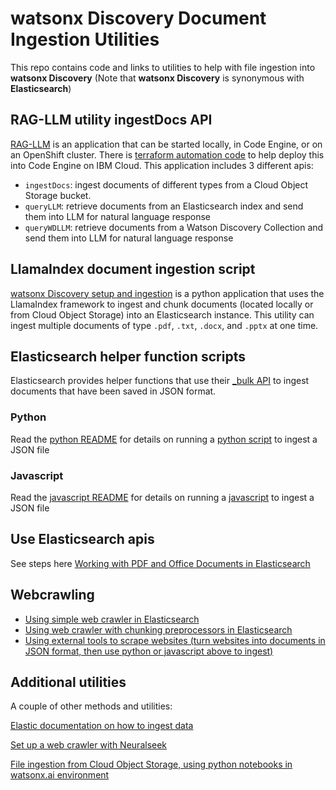 # watsonx Discovery Document Ingestion Utilities
This repo contains code and links to utilities to help with file ingestion into **watsonx Discovery** (Note that **watsonx Discovery** is synonymous with **Elasticsearch**)

##  RAG-LLM utility ingestDocs API
[RAG-LLM](https://github.com/ibm-build-lab/RAG-LLM-Service) is an application that can be started locally, in Code Engine, or on an OpenShift cluster. There is [terraform automation code](https://github.com/ibm-build-lab/RAG-LLM-Service/tree/main/codeengine-setup) to help deploy this into Code Engine on IBM Cloud.  This application includes 3 different apis: 
- `ingestDocs`: ingest documents of different types from a Cloud Object Storage bucket.
- `queryLLM`: retrieve documents from an Elasticsearch index and send them into LLM for natural language response
- `queryWDLLM`: retrieve documents from a Watson Discovery Collection and send them into LLM for natural language response

## LlamaIndex document ingestion script
[watsonx Discovery setup and ingestion](https://github.com/ibm-build-lab/watsonx-wxd-setup-and-ingestion) is a python application that uses the LlamaIndex framework to ingest and chunk documents (located locally or from Cloud Object Storage) into an Elasticsearch instance. This utility can ingest multiple documents of type `.pdf`, `.txt`, `.docx`, and `.pptx` at one time.

## Elasticsearch helper function scripts
Elasticsearch provides helper functions that use their [_bulk API](https://www.elastic.co/guide/en/elasticsearch/reference/current/docs-bulk.html) to ingest documents that have been saved in JSON format.

### Python
Read the [python README](./python/README.md) for details on running a [python script](./python/doc_ingest.py) to ingest a JSON file

### Javascript
Read the [javascript README](./javascript/README.md) for details on running a [javascript](./javascript/doc_ingest.js) to ingest a JSON file

## Use Elasticsearch apis
See steps here [Working with PDF and Office Documents in Elasticsearch](https://github.com/watson-developer-cloud/assistant-toolkit/blob/master/integrations/extensions/docs/elasticsearch-install-and-setup/how_to_index_pdf_and_office_documents_elasticsearch.md)

## Webcrawling

- [Using simple web crawler in Elasticsearch](./README_webcrawl_simple.md)
- [Using web crawler with chunking preprocessors in Elasticsearch](./README_webcrawl.md)
- [Using external tools to scrape websites (turn websites into documents in JSON format, then use python or javascript above to ingest)](https://github.com/ibm-build-lab/webcrawling-scripts/blob/main/README.md)

## Additional utilities
A couple of other methods and utilities:

[Elastic documentation on how to ingest data](https://www.elastic.co/docs/current/serverless/elasticsearch/ingest-your-data)

[Set up a web crawler with Neuralseek](https://github.ibm.com/skol-assets/watsonx-RAG-w-watsonxdiscovery-method1)

[File ingestion from Cloud Object Storage, using python notebooks in watsonx.ai environment](https://github.ibm.com/skol-assets/watsonx-RAG-w-watsonxdiscovery-method2)

